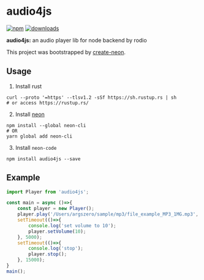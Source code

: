 
# audio4js

[![npm](https://img.shields.io/npm/v/audio4js.svg)](https://npmjs.org/package/audio4js) [![downloads](https://img.shields.io/npm/dm/audio4js.svg)](https://npmjs.org/package/audio4js)

**audio4js:** an audio player lib for node backend by rodio

This project was bootstrapped by [create-neon](https://www.npmjs.com/package/create-neon).

## Usage

1. Install rust
```
curl --proto '=https' --tlsv1.2 -sSf https://sh.rustup.rs | sh
# or access https://rustup.rs/
```

2. Install [neon](https://neon-bindings.com/)
```
npm install --global neon-cli
# OR
yarn global add neon-cli
```

3. Install `neon-code`
```
npm install audio4js --save
```

## Example

```js
import Player from 'audio4js';

const main = async ()=>{
    const player = new Player();
    player.play('/Users/argszero/sample/mp3/file_example_MP3_1MG.mp3', 5);
    setTimeout(()=>{
        console.log('set volume to 10');
        player.setVolume(10);
    }, 5000);
    setTimeout(()=>{
        console.log('stop');
        player.stop();
    }, 15000);
}
main();
```